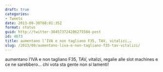 ```yaml
---
draft: true
categories:
- Tweets
date: 2013-09-30T08:01:35Z
format: status
guid: http://twitter-384573724286275584-post
id: 4673
title: aumentano l’IVA e non tagliano F35, TAV, vitalizi,…
slug: /2013/09/aumentano-liva-e-non-tagliano-f35-tav-vitalizi/
---
```


aumentano l’IVA e non tagliano F35, TAV, vitalizi, regalie alle slot machines e ce ne sarebbero… chi vota sta gente non si lamenti!